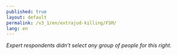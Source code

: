```yaml
---
published: true
layout: default
permalink: /v3_1/en/extrajud-killing/FSM/
lang: en
---
```

_Expert respondents didn’t select any group of people for this right._
